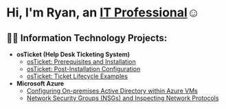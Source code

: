 <h1>Hi, I'm Ryan, an <a href="https://www.linkedin.com/in/ryan-johnson-02317281?lipi=urn%3Ali%3Apage%3Ad_flagship3_profile_view_base_contact_details%3BLGPdX5asRAqbJx0%2Fz%2B3b5Q%3D%3D">IT Professional</a>☺</h1>

<h2>👨‍💻 Information Technology Projects:</h2>

- <b>osTicket (Help Desk Ticketing System)</b>
  - [osTicket: Prerequisites and Installation](https://github.com/Ryanj213/osticket-prereqs)
  - [osTicket: Post-Installation Configuration](https://github.com/Ryanj213/post-install-config)
  - [osTicket: Ticket Lifecycle Examples](https://github.com/joshmadakorcc/ticket-lifecycle)
- <b>Microsoft Azure</b>
  - [Configuring On-premises Active Directory within Azure VMs](https://github.com/joshmadakorcc/configure-ad)
  - [Network Security Groups (NSGs) and Inspecting Network Protocols](https://github.com/joshmadakorcc/azure-network-protocols)

